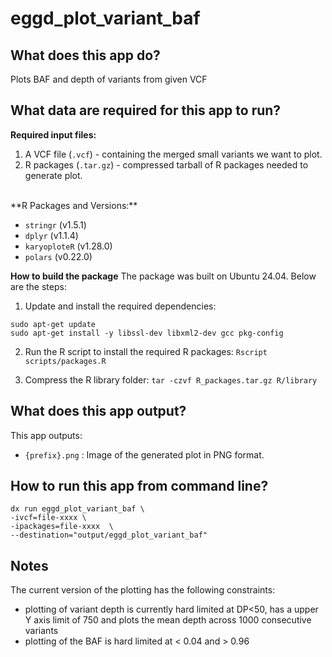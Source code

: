 # eggd_plot_variant_baf

## What does this app do?
Plots BAF and depth of variants from given VCF


## What data are required for this app to run?
**Required input files:**
1. A VCF file (`.vcf`) - containing the merged small variants we want to plot.
2. R packages (`.tar.gz`) - compressed tarball of R packages needed to generate plot.
<br>
**R Packages and Versions:**

- `stringr` (v1.5.1)
- `dplyr` (v1.1.4)
- `karyoploteR` (v1.28.0)
- `polars` (v0.22.0)

**How to build the package**
The package was built on Ubuntu 24.04. Below are the steps:
1. Update and install the required dependencies:
```
sudo apt-get update
sudo apt-get install -y libssl-dev libxml2-dev gcc pkg-config

```
2. Run the R script to install the required R packages:
`Rscript scripts/packages.R`

3. Compress the R library folder:
`tar -czvf R_packages.tar.gz R/library`


## What does this app output?
This app outputs:
- `{prefix}.png` : Image of the generated plot in PNG format.


## How to run this app from command line?
```
dx run eggd_plot_variant_baf \
-ivcf=file-xxxx \
-ipackages=file-xxxx  \
--destination="output/eggd_plot_variant_baf"
```

## Notes
The current version of the plotting has the following constraints:
- plotting of variant depth is currently hard limited at DP<50, has a upper Y axis limit of 750 and plots the mean depth across 1000 consecutive variants
- plotting of the BAF is hard limited at < 0.04 and > 0.96